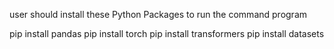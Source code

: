 user should install these Python Packages to run the command program

pip install pandas
pip install torch
pip install transformers
pip install datasets
